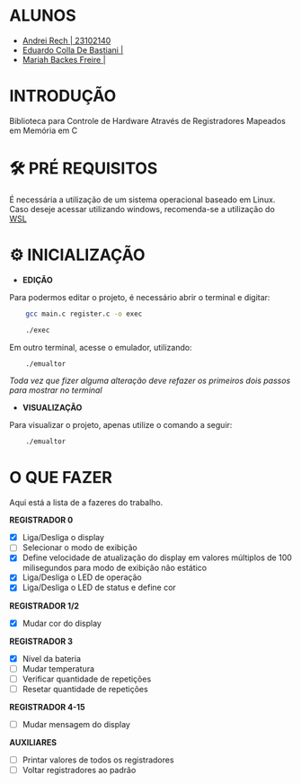 # ALUNOS

- [Andrei Rech | 23102140](https://github.com/AndreiRech)  
- [Eduardo Colla De Bastiani | ](https://github.com/eduardo-de-bastiani)
- [Mariah Backes Freire | ](https://github.com/mariahbf)

# INTRODUÇÃO

Biblioteca para Controle de Hardware Através de Registradores Mapeados em Memória em C

# 🛠 PRÉ REQUISITOS

É necessária a utilização de um sistema operacional baseado em Linux. Caso deseje acessar utilizando windows, recomenda-se a utilização do [WSL](https://learn.microsoft.com/pt-br/windows/wsl/install)

# ⚙ INICIALIZAÇÃO

- **EDIÇÃO**

Para podermos editar o projeto, é necessário abrir o terminal e digitar:

```bash
    gcc main.c register.c -o exec
```

```bash
    ./exec
```

Em outro terminal, acesse o emulador, utilizando:

```bash
    ./emualtor
```

*Toda vez que fizer alguma alteração deve refazer os primeiros dois passos para mostrar no terminal*

- **VISUALIZAÇÃO**

Para visualizar o projeto, apenas utilize o comando a seguir:

```bash
    ./emualtor
```

# O QUE FAZER

Aqui está a lista de a fazeres do trabalho.

**REGISTRADOR 0**

- [X] Liga/Desliga o display
- [ ] Selecionar o modo de exibição
- [X] Define velocidade de atualização do display em valores múltiplos de 100 milisegundos para modo de exibição não estático
- [X] Liga/Desliga o LED de operação
- [X] Liga/Desliga o LED de status e define cor

**REGISTRADOR 1/2**

- [X] Mudar cor do display 

**REGISTRADOR 3**

- [X] Nível da bateria
- [ ] Mudar temperatura
- [ ] Verificar quantidade de repetições
- [ ] Resetar quantidade de repetições

**REGISTRADOR 4-15**

- [ ] Mudar mensagem do display

**AUXILIARES**

- [ ] Printar valores de todos os registradores
- [ ] Voltar registradores ao padrão  